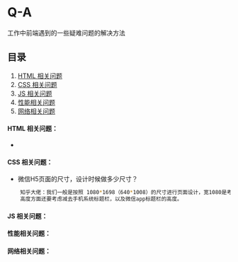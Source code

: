 # Q-A
工作中前端遇到的一些疑难问题的解决方法

## <a name='toc'>目录</a>

  1. [HTML 相关问题](#html-questions)
  2. [CSS 相关问题](#css-questions)
  3. [JS 相关问题](#js-questions)
  4. [性能相关问题](#performance-questions)
  5. [网络相关问题](#network-questions)

#### <a name='html-questions'>HTML 相关问题：</a>

* 

#### <a name='css-questions'>CSS 相关问题：</a>

* 微信H5页面的尺寸，设计时候做多少尺寸？
``` bash
    知乎大佬：我们一般是按照 1080*1698（640*1008）的尺寸进行页面设计，宽1080是考虑到做到主流大屏手机的尺寸然后向下兼容。
    高度方面还要考虑减去手机系统标题栏，以及微信app标题栏的高度。
```

#### <a name='js-questions'>JS 相关问题：</a>

#### <a name='performance-questions'>性能相关问题：</a>

#### <a name='network-questions'>网络相关问题：</a>
